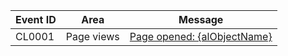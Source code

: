 | Event ID | Area | Message |
|----------|-------------|-----------------|
| CL0001 | Page views | [Page opened: {alObjectName}](../administration/telemetry-page-view-trace.md#page-opened-alobjectname) |